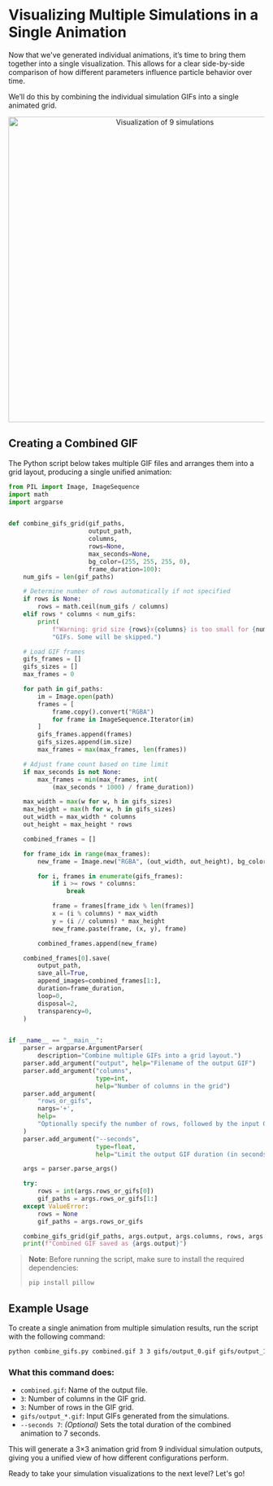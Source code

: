 # Visualizing Multiple Simulations in a Single Animation
Now that we've generated individual animations, it’s time to bring them together into a single visualization. This allows for a clear side-by-side comparison of how different parameters influence particle behavior over time.

We’ll do this by combining the individual simulation GIFs into a single animated grid.

<p align="center"><img src="../_static/combined.gif" alt="Visualization of 9 simulations" width="600"></p>

## Creating a Combined GIF
The Python script below takes multiple GIF files and arranges them into a grid layout, producing a single unified animation:

```python
from PIL import Image, ImageSequence
import math
import argparse


def combine_gifs_grid(gif_paths,
                      output_path,
                      columns,
                      rows=None,
                      max_seconds=None,
                      bg_color=(255, 255, 255, 0),
                      frame_duration=100):
    num_gifs = len(gif_paths)

    # Determine number of rows automatically if not specified
    if rows is None:
        rows = math.ceil(num_gifs / columns)
    elif rows * columns < num_gifs:
        print(
            f"Warning: grid size {rows}x{columns} is too small for {num_gifs} "
            "GIFs. Some will be skipped.")

    # Load GIF frames
    gifs_frames = []
    gifs_sizes = []
    max_frames = 0

    for path in gif_paths:
        im = Image.open(path)
        frames = [
            frame.copy().convert("RGBA")
            for frame in ImageSequence.Iterator(im)
        ]
        gifs_frames.append(frames)
        gifs_sizes.append(im.size)
        max_frames = max(max_frames, len(frames))

    # Adjust frame count based on time limit
    if max_seconds is not None:
        max_frames = min(max_frames, int(
            (max_seconds * 1000) / frame_duration))

    max_width = max(w for w, h in gifs_sizes)
    max_height = max(h for w, h in gifs_sizes)
    out_width = max_width * columns
    out_height = max_height * rows

    combined_frames = []

    for frame_idx in range(max_frames):
        new_frame = Image.new("RGBA", (out_width, out_height), bg_color)

        for i, frames in enumerate(gifs_frames):
            if i >= rows * columns:
                break

            frame = frames[frame_idx % len(frames)]
            x = (i % columns) * max_width
            y = (i // columns) * max_height
            new_frame.paste(frame, (x, y), frame)

        combined_frames.append(new_frame)

    combined_frames[0].save(
        output_path,
        save_all=True,
        append_images=combined_frames[1:],
        duration=frame_duration,
        loop=0,
        disposal=2,
        transparency=0,
    )


if __name__ == "__main__":
    parser = argparse.ArgumentParser(
        description="Combine multiple GIFs into a grid layout.")
    parser.add_argument("output", help="Filename of the output GIF")
    parser.add_argument("columns",
                        type=int,
                        help="Number of columns in the grid")
    parser.add_argument(
        "rows_or_gifs",
        nargs='+',
        help=
        "Optionally specify the number of rows, followed by the input GIF paths"
    )
    parser.add_argument("--seconds",
                        type=float,
                        help="Limit the output GIF duration (in seconds)")

    args = parser.parse_args()

    try:
        rows = int(args.rows_or_gifs[0])
        gif_paths = args.rows_or_gifs[1:]
    except ValueError:
        rows = None
        gif_paths = args.rows_or_gifs

    combine_gifs_grid(gif_paths, args.output, args.columns, rows, args.seconds)
    print(f"Combined GIF saved as {args.output}")

```

> **Note**: Before running the script, make sure to install the required dependencies:
>
> ```bash
> pip install pillow
> ```

## Example Usage
To create a single animation from multiple simulation results, run the script with the following command:

```bash
python combine_gifs.py combined.gif 3 3 gifs/output_0.gif gifs/output_1.gif gifs/output_2.gif gifs/output_3.gif gifs/output_4.gif gifs/output_5.gif gifs/output_6.gif gifs/output_7.gif gifs/output_8.gif --seconds 7
```

### What this command does:
* `combined.gif`: Name of the output file.
* `3`: Number of columns in the GIF grid.
* `3`: Number of rows in the GIF grid.
* `gifs/output_*.gif`: Input GIFs generated from the simulations.
* `--seconds 7`: *(Optional)* Sets the total duration of the combined animation to 7 seconds.

This will generate a 3×3 animation grid from 9 individual simulation outputs, giving you a unified view of how different configurations perform.

Ready to take your simulation visualizations to the next level? Let's go! 
